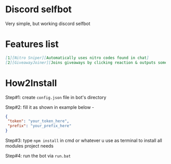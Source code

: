 # Discord selfbot
 Very simple, but working discord selfbot

# Features list
```markdown
[1][Nitro Sniper][Automatically uses nitro codes found in chat]
[2][GiveawayJoiner][Joins giveaways by clicking reaction & outputs some info about the giveaway]
```
# How2Install
Step#1: create `config.json` file in bot's directory

Step#2: fill it as shown in example below - 

```json
{
 "token": "your_token_here",
 "prefix": "your_prefix_here"
}
```

Step#3: type `npm install` in cmd or whatever u use as terminal to install all modules project needs

Step#4: run the bot via `run.bat`
